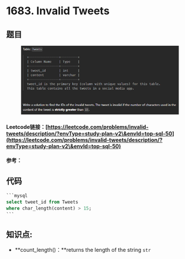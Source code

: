 # 1683. Invalid Tweets

## 题目

<figure><img src="../../../.gitbook/assets/image (4) (1) (1) (1) (1) (1) (1) (1) (1) (1) (1).png" alt=""><figcaption></figcaption></figure>

#### Leetcode链接：[https://leetcode.com/problems/invalid-tweets/description/?envType=study-plan-v2\&envId=top-sql-50](https://leetcode.com/problems/invalid-tweets/description/?envType=study-plan-v2\&envId=top-sql-50)

#### 参考：

## 代码

````sql
```mysql
select tweet_id from Tweets
where char_length(content) > 15;
```
````

## **知识点:**

* **count\_length()：**returns the length of the string `str`
